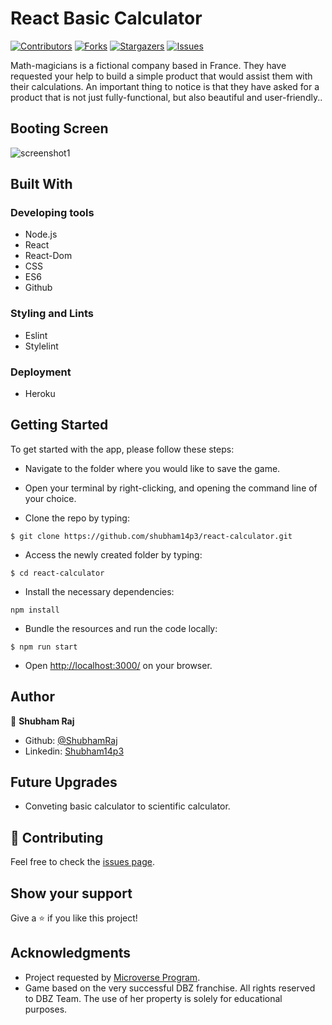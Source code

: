 # React Basic Calculator

[![Contributors][contributors-shield]][contributors-url]
[![Forks][forks-shield]][forks-url]
[![Stargazers][stars-shield]][stars-url]
[![Issues][issues-shield]][issues-url]

Math-magicians is a fictional company based in France. They have requested your help to build a simple product that would assist them with their calculations. An important thing to notice is that they have asked for a product that is not just fully-functional, but also beautiful and user-friendly..

## Booting Screen

![screenshot1](.png)

## Built With

### Developing tools

- Node.js
- React
- React-Dom
- CSS
- ES6
- Github

### Styling and Lints

- Eslint
- Stylelint

### Deployment

- Heroku

## Getting Started

To get started with the app, please follow these steps:

- Navigate to the folder where you would like to save the game.

- Open your terminal by right-clicking, and opening the command line of your choice.

- Clone the repo by typing:

```
$ git clone https://github.com/shubham14p3/react-calculator.git
```

- Access the newly created folder by typing:

```
$ cd react-calculator
```

- Install the necessary dependencies:

```
npm install
```

- Bundle the resources and run the code locally:

```
$ npm run start
```

- Open [http://localhost:3000/](http://localhost:3080/) on your browser.


## Author

👤 **Shubham Raj**

- Github: [@ShubhamRaj](https://github.com/shubham14p3)
- Linkedin: [Shubham14p3](https://www.linkedin.com/in/shubham14p3/)

## Future Upgrades

- Conveting basic calculator to scientific calculator.

## 🤝 Contributing

Feel free to check the [issues page](https://github.com/shubham14p3/react-calculator/issues).

## Show your support

Give a ⭐️ if you like this project!

## Acknowledgments

- Project requested by [Microverse Program](https://www.microverse.org/).
- Game based on the very successful DBZ franchise. All rights reserved to DBZ Team. The use of her property is solely for educational purposes.

<!-- MARKDOWN LINKS & IMAGES -->

[contributors-shield]: https://img.shields.io/github/contributors/shubham14p3/react-calculator.svg?style=flat-square
[contributors-url]: https://github.com/shubham14p3/react-calculator/graphs/contributors
[forks-shield]: https://img.shields.io/github/forks/shubham14p3/react-calculator.svg?style=flat-square
[forks-url]: https://github.com/shubham14p3/react-calculator/network/members
[stars-shield]: https://img.shields.io/github/stars/shubham14p3/react-calculator.svg?style=flat-square
[stars-url]: https://github.com/shubham14p3/react-calculator/stargazers
[issues-shield]: https://img.shields.io/github/issues/shubham14p3/react-calculator.svg?style=flat-square
[issues-url]: https://github.com/shubham14p3/react-calculator/issues

